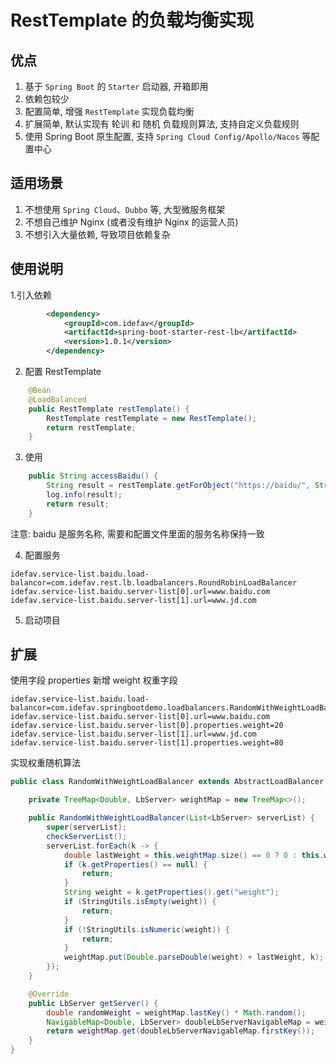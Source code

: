 # RestTemplate 的负载均衡实现
## 优点
1. 基于 `Spring Boot` 的 `Starter` 启动器, 开箱即用
2. 依赖包较少
3. 配置简单, 增强 `RestTemplate` 实现负载均衡
4. 扩展简单, 默认实现有 轮训 和 随机 负载规则算法, 支持自定义负载规则
5. 使用 Spring Boot 原生配置, 支持 `Spring Cloud Config/Apollo/Nacos` 等配置中心
## 适用场景
1. 不想使用 `Spring Cloud`、`Dubbo` 等, 大型微服务框架
2. 不想自己维护 Nginx (或者没有维护 Nginx 的运营人员)
3. 不想引入大量依赖, 导致项目依赖复杂
## 使用说明
1.引入依赖
```xml
        <dependency>
            <groupId>com.idefav</groupId>
            <artifactId>spring-boot-starter-rest-lb</artifactId>
            <version>1.0.1</version>
        </dependency>
```
2. 配置 RestTemplate
```java
    @Bean
    @LoadBalanced
    public RestTemplate restTemplate() {
        RestTemplate restTemplate = new RestTemplate();
        return restTemplate;
    }
```
3. 使用
```java
    public String accessBaidu() {
        String result = restTemplate.getForObject("https://baidu/", String.class);
        log.info(result);
        return result;
    }
```
注意: baidu 是服务名称, 需要和配置文件里面的服务名称保持一致

4. 配置服务
```properties
idefav.service-list.baidu.load-balancor=com.idefav.rest.lb.loadbalancers.RoundRobinLoadBalancer
idefav.service-list.baidu.server-list[0].url=www.baidu.com
idefav.service-list.baidu.server-list[1].url=www.jd.com
```
5. 启动项目

## 扩展
使用字段 properties 新增 weight 权重字段
```properties
idefav.service-list.baidu.load-balancor=com.idefav.springbootdemo.loadbalancers.RandomWithWeightLoadBalancer
idefav.service-list.baidu.server-list[0].url=www.baidu.com
idefav.service-list.baidu.server-list[0].properties.weight=20
idefav.service-list.baidu.server-list[1].url=www.jd.com
idefav.service-list.baidu.server-list[1].properties.weight=80
```
实现权重随机算法
```java
public class RandomWithWeightLoadBalancer extends AbstractLoadBalancer {

    private TreeMap<Double, LbServer> weightMap = new TreeMap<>();

    public RandomWithWeightLoadBalancer(List<LbServer> serverList) {
        super(serverList);
        checkServerList();
        serverList.forEach(k -> {
            double lastWeight = this.weightMap.size() == 0 ? 0 : this.weightMap.lastKey();
            if (k.getProperties() == null) {
                return;
            }
            String weight = k.getProperties().get("weight");
            if (StringUtils.isEmpty(weight)) {
                return;
            }
            if (!StringUtils.isNumeric(weight)) {
                return;
            }
            weightMap.put(Double.parseDouble(weight) + lastWeight, k);
        });
    }

    @Override
    public LbServer getServer() {
        double randomWeight = weightMap.lastKey() * Math.random();
        NavigableMap<Double, LbServer> doubleLbServerNavigableMap = weightMap.tailMap(randomWeight, false);
        return weightMap.get(doubleLbServerNavigableMap.firstKey());
    }
}

```

